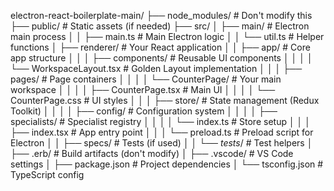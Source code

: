 electron-react-boilerplate-main/
├── node_modules/                # Don't modify this
├── public/                      # Static assets (if needed)
├── src/
│   ├── main/                    # Electron main process
│   │   ├── main.ts              # Main Electron logic
│   │   └── util.ts              # Helper functions
│   ├── renderer/                # Your React application
│   │   ├── app/                 # Core app structure
│   │   │   ├── components/      # Reusable UI components
│   │   │   │   └── WorkspaceLayout.tsx  # Golden Layout implementation
│   │   │   ├── pages/           # Page containers
│   │   │   │   └── CounterPage/ # Your main workspace
│   │   │   │       ├── CounterPage.tsx   # Main UI
│   │   │   │       └── CounterPage.css    # UI styles
│   │   │   ├── store/           # State management (Redux Toolkit)
│   │   │   │   ├── config/      # Configuration system
│   │   │   │   ├── specialists/ # Specialist registry
│   │   │   │   └── index.ts     # Store setup
│   │   │   ├── index.tsx        # App entry point
│   │   │   └── preload.ts       # Preload script for Electron
│   │   ├── specs/               # Tests (if used)
│   │   └── _tests_/              # Test helpers
│   ├── .erb/                    # Build artifacts (don't modify)
│   ├── .vscode/                 # VS Code settings
│   ├── package.json             # Project dependencies
│   └── tsconfig.json            # TypeScript config